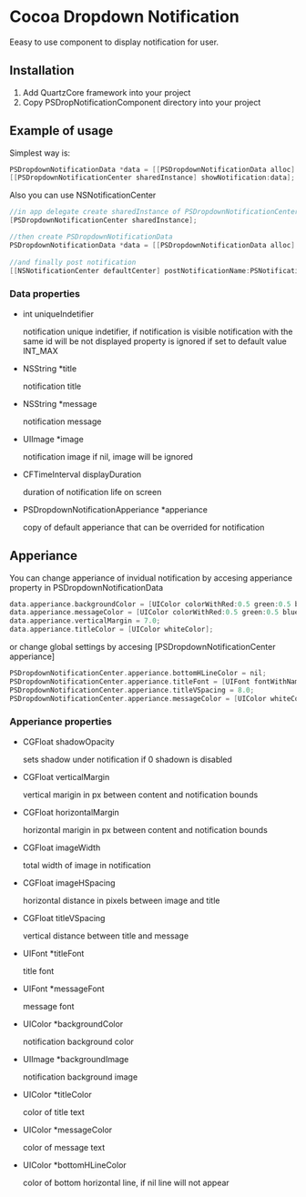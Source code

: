 Cocoa Dropdown Notification
===========================

Eeasy to use component to display notification for user.

## Installation

1. Add QuartzCore framework into your project
2. Copy PSDropNotificationComponent directory into your project

## Example of usage

Simplest way is:

```objective-c
PSDropdownNotificationData *data = [[PSDropdownNotificationData alloc] initWithTitle:@"Title" message:@"Message"];
[[PSDropdownNotificationCenter sharedInstance] showNotification:data];
```

Also you can use NSNotificationCenter

```objective-c
//in app delegate create sharedInstance of PSDropdownNotificationCenter
[PSDropdownNotificationCenter sharedInstance];

//then create PSDropdownNotificationData
PSDropdownNotificationData *data = [[PSDropdownNotificationData alloc] initWithTitle:@"Title" message:@"Message"];
                                                                         
//and finally post notification
[[NSNotificationCenter defaultCenter] postNotificationName:PSNotificationCenterEventShowNotification object:data];
```

### Data properties

* int uniqueIndetifier
	
	notification unique indetifier, if notification is visible notification with the same id will be not displayed property is ignored if set to default value INT_MAX

* NSString *title

	notification title

* NSString *message

	notification message

* UIImage *image

	notification image if nil, image will be ignored

* CFTimeInterval displayDuration

	duration of notification life on screen

* PSDropdownNotificationApperiance *apperiance

	copy of default apperiance that can be overrided for notification


## Apperiance

You can change apperiance of invidual notification by accesing apperiance property in PSDropdownNotificationData

```objective-c
data.apperiance.backgroundColor = [UIColor colorWithRed:0.5 green:0.5 blue:0.5 alpha:1.0];
data.apperiance.messageColor = [UIColor colorWithRed:0.5 green:0.5 blue:0.5 alpha:1.0];
data.apperiance.verticalMargin = 7.0;
data.apperiance.titleColor = [UIColor whiteColor];
```

or change global settings by accesing [PSDropdownNotificationCenter apperiance]

```objective-c
PSDropdownNotificationCenter.apperiance.bottomHLineColor = nil;
PSDropdownNotificationCenter.apperiance.titleFont = [UIFont fontWithName:@"HelveticaNeue-Bold" size:26.0f];
PSDropdownNotificationCenter.apperiance.titleVSpacing = 8.0;
PSDropdownNotificationCenter.apperiance.messageColor = [UIColor whiteColor];
```

### Apperiance properties

* CGFloat shadowOpacity

  sets shadow under notification if 0 shadown is disabled

* CGFloat verticalMargin
	
	vertical marigin in px between content and notification bounds

* CGFloat horizontalMargin
	
	horizontal marigin in px between content and notification bounds

* CGFloat imageWidth
	
	total width of image in notification

* CGFloat imageHSpacing
	
	horizontal distance in pixels between image and title

* CGFloat titleVSpacing
	
	vertical distance between title and message

* UIFont *titleFont
	
	title font

* UIFont *messageFont
	
	message font

* UIColor *backgroundColor
	
	notification background color

* UIImage *backgroundImage

	notification background image

* UIColor *titleColor
	
	color of title text

* UIColor *messageColor
	
	color of message text

* UIColor *bottomHLineColor
	
	color of bottom horizontal line, if nil line will not appear
